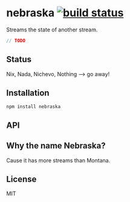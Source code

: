 # nebraska [![build status](https://secure.travis-ci.org/thlorenz/nebraska.png)](http://travis-ci.org/thlorenz/nebraska)

Streams the state of another stream.

```js
// TODO
```

## Status

Nix, Nada, Nichevo, Nothing --> go away!

## Installation

    npm install nebraska

## API


## Why the name Nebraska?

Cause it has more streams than Montana.

## License

MIT
